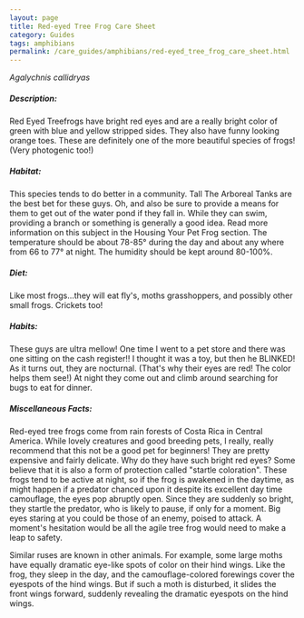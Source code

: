 ```yaml
---
layout: page
title: Red-eyed Tree Frog Care Sheet
category: Guides
tags: amphibians
permalink: /care_guides/amphibians/red-eyed_tree_frog_care_sheet.html
---
```


*Agalychnis callidryas*

##### Description:

Red Eyed Treefrogs have bright red eyes and are a really bright color of green with blue and yellow stripped sides. They also have funny looking orange toes. These are definitely one of the more beautiful species of frogs! (Very photogenic too!)

##### Habitat:

This species tends to do better in a community. Tall The Arboreal Tanks are the best bet for these guys. Oh, and also be sure to provide a means for them to get out of the water pond if they fall in. While they can swim, providing a branch or something is generally a good idea. Read more information on this subject in the Housing Your Pet Frog section. The temperature should be about 78-85° during the day and about any where from 66 to 77° at night. The humidity should be kept around 80-100%.

##### Diet:

Like most frogs...they will eat fly's, moths grasshoppers, and possibly other small frogs. Crickets too!

##### Habits:

These guys are ultra mellow! One time I went to a pet store and there was one sitting on the cash register!! I thought it was a toy, but then he BLINKED! As it turns out, they are nocturnal. (That's why their eyes are red! The color helps them see!) At night they come out and climb around searching for bugs to eat for dinner.

##### Miscellaneous Facts:

Red-eyed tree frogs come from rain forests of Costa Rica in Central America. While lovely creatures and good breeding pets, I really, really recommend that this not be a good pet for beginners! They are pretty expensive and fairly delicate. Why do they have such bright red eyes? Some believe that it is also a form of protection called "startle coloration". These frogs tend to be active at night, so if the frog is awakened in the daytime, as might happen if a predator chanced upon it despite its excellent day time camouflage, the eyes pop abruptly open. Since they are suddenly so bright, they startle the predator, who is likely to pause, if only for a moment. Big eyes staring at you could be those of an enemy, poised to attack. A moment's hesitation would be all the agile tree frog would need to make a leap to safety.

Similar ruses are known in other animals. For example, some large moths have equally dramatic eye-like spots of color on their hind wings. Like the frog, they sleep in the day, and the camouflage-colored forewings cover the eyespots of the hind wings. But if such a moth is disturbed, it slides the front wings forward, suddenly revealing the dramatic eyespots on the hind wings.